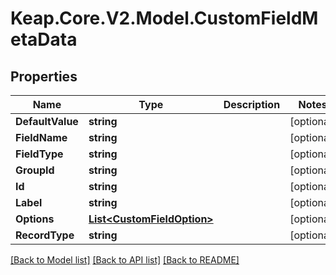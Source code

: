 # Keap.Core.V2.Model.CustomFieldMetaData

## Properties

Name | Type | Description | Notes
------------ | ------------- | ------------- | -------------
**DefaultValue** | **string** |  | [optional] 
**FieldName** | **string** |  | [optional] 
**FieldType** | **string** |  | [optional] 
**GroupId** | **string** |  | [optional] 
**Id** | **string** |  | [optional] 
**Label** | **string** |  | [optional] 
**Options** | [**List&lt;CustomFieldOption&gt;**](CustomFieldOption.md) |  | [optional] 
**RecordType** | **string** |  | [optional] 

[[Back to Model list]](../README.md#documentation-for-models) [[Back to API list]](../README.md#documentation-for-api-endpoints) [[Back to README]](../README.md)

